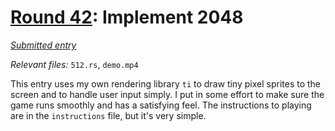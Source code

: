 # [Round 42](https://cg.esolangs.gay/42/): Implement 2048

[*Submitted entry*](https://cg.esolangs.gay/42/#)

*Relevant files:* `512.rs`, `demo.mp4`

This entry uses my own rendering library `ti` to draw tiny pixel sprites to the screen
and to handle user input simply. I put in some effort to make sure the game runs smoothly
and has a satisfying feel. The instructions to playing are in the `instructions` file, 
but it's very simple. 
